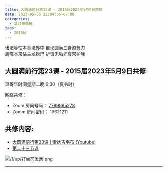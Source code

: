 ```yaml
---
title: 大圆满前行第23课 - 2015届2023年5月9日共修
date: 2023-05-06 22:04:36-07:00
categories:
  - 慧灯禅修班
tags:
  - 2015届
---
```

诸法等性本基法界中 自现圆满三身游舞力  
离障本来怙主龙钦巴 祈请无垢光尊常护我

## 大圆满前行第23课 - 2015届2023年5月9日共修

温哥华时间星期二晚 6:30（夏令时） 

网络共修：

- Zoom 房间号码： [7789995278](https://us02web.zoom.us/j/7789995278?pwd=VjZmbWJFY2k2K0E5RVB2cTNIQmhqUT09)
- Zomm 房间密码： 19621211

## 共修内容:

- [大圆满前行第23课 | 索达吉堪布 (Youtube)](https://www.youtube.com/watch?v=qiudLl27MAo&list=PLAnEIprIVklfWTKX6X1gI9eR_phiB8B4b&index=25)
- [第二十三节课](https://s3.ca-central-1.wasabisys.com/hddata/f.huidengchanxiu.net/refs/qxgs/qxgs-03xm#第二十三节课)

![/f/up/打坐前发愿.png](/f/up/打坐前发愿.png)

---


